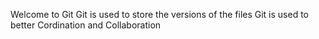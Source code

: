 Welcome to Git
Git is used to store the versions of the files
Git is used to better Cordination and Collaboration

